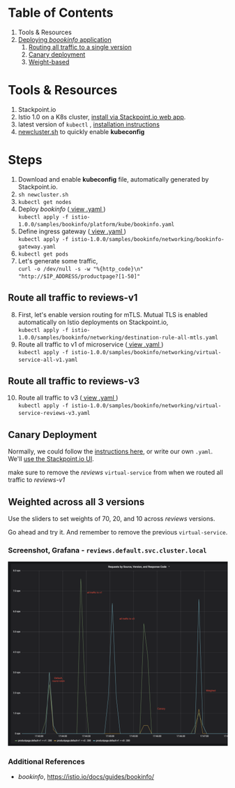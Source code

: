# Table of Contents
1. Tools & Resources
1. [Deploying *boookinfo* application](#steps)
    1. [Routing all traffic to a single version](#route-all-traffic-to-reviews-v1)
    1. [Canary deployment](#canary-deployment)
    1. [Weight-based](#weighted-across-all-3-versions)

# Tools & Resources
1. Stackpoint.io
2. Istio 1.0 on a K8s cluster, [install via Stackpoint.io web app](https://stackpoint.io/clusters/new?solution=istio). 
3. latest version of `kubectl`
, [installation instructions](https://istio.io/docs/setup/kubernetes/quick-start/#download-and-prepare-for-the-installation)
4. [newcluster.sh](newcluster.sh) to quickly enable **kubeconfig**   

# Steps

1. Download and enable **kubeconfig** file, automatically generated by Stackpoint.io. 
2. `sh newcluster.sh` 
3. `kubectl get nodes` 
5. Deploy _bookinfo_ ([ view .yaml ](istio-1.0.0/samples/bookinfo/platform/kube/bookinfo.yaml))  
`kubectl apply -f istio-1.0.0/samples/bookinfo/platform/kube/bookinfo.yaml`
6. Define ingress gateway ([ view .yaml ](istio-1.0.0/samples/bookinfo/networking/bookinfo-gateway.yaml))  
`kubectl apply -f istio-1.0.0/samples/bookinfo/networking/bookinfo-gateway.yaml`
7. `kubectl get pods`
7. Let's generate some traffic,  
`curl -o /dev/null -s -w "%{http_code}\n" "http://$IP_ADDRESS/productpage?[1-50]"`

## Route all traffic to reviews-v1
8. First, let's enable version routing for mTLS. Mutual TLS is enabled automatically on Istio deployments on Stackpoint.io,   
`kubectl apply -f istio-1.0.0/samples/bookinfo/networking/destination-rule-all-mtls.yaml`
8. Route all traffic to v1 of microservice ([ view .yaml ](istio-1.0.0/samples/bookinfo/networking/virtual-service-all-v1.yaml))  
`kubectl apply -f istio-1.0.0/samples/bookinfo/networking/virtual-service-all-v1.yaml`

## Route all traffic to reviews-v3
10. Route all traffic to v3 ([ view .yaml ](istio-1.0.0/samples/bookinfo/networking/virtual-service-reviews-v3.yaml))  
`kubectl apply -f istio-1.0.0/samples/bookinfo/networking/virtual-service-reviews-v3.yaml`

## Canary Deployment
Normally, we could follow the [instructions here]( https://istio.io/docs/tasks/traffic-management/request-routing/), or write our own `.yaml`. We'll [use the Stackpoint.io UI](https://stackpoint.io).   

 make sure to remove the *reviews* `virtual-service` from when we routed all traffic to *reviews-v1*

## Weighted across all 3 versions
Use the sliders to set weights of 70, 20, and 10 across *reviews* versions. 

Go ahead and try it. And remember to remove the previous `virtual-service`.

### Screenshot, Grafana - `reviews.default.svc.cluster.local`
![Grafana](screenshot-grafana.png)

### Additional References
- *bookinfo*, https://istio.io/docs/guides/bookinfo/
